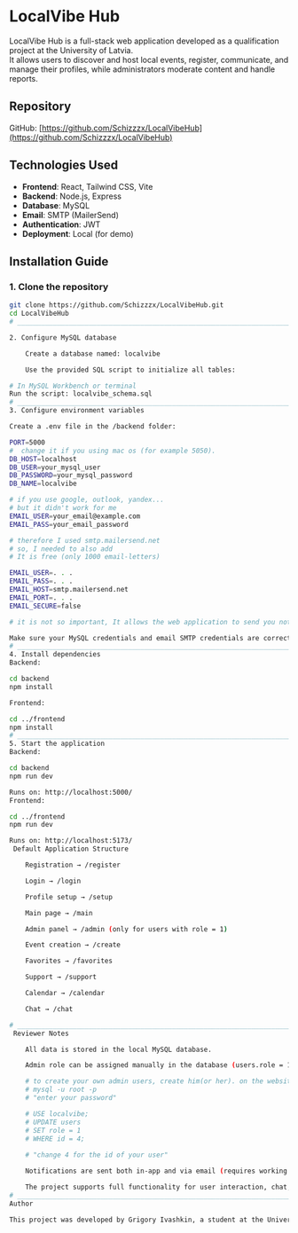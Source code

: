 # LocalVibe Hub

LocalVibe Hub is a full-stack web application developed as a qualification project at the University of Latvia.  
It allows users to discover and host local events, register, communicate, and manage their profiles, while administrators moderate content and handle reports.

##  Repository

GitHub: [https://github.com/Schizzzx/LocalVibeHub](https://github.com/Schizzzx/LocalVibeHub)

<!-- ________________________________________________________________________________________________________ -->

##  Technologies Used

- **Frontend**: React, Tailwind CSS, Vite
- **Backend**: Node.js, Express
- **Database**: MySQL
- **Email**: SMTP (MailerSend)
- **Authentication**: JWT
- **Deployment**: Local (for demo)

<!-- ________________________________________________________________________________________________________ -->

##  Installation Guide

### 1. Clone the repository

```bash
git clone https://github.com/Schizzzx/LocalVibeHub.git
cd LocalVibeHub
# ________________________________________________________________________________________________________

2. Configure MySQL database

    Create a database named: localvibe

    Use the provided SQL script to initialize all tables:

# In MySQL Workbench or terminal
Run the script: localvibe_schema.sql
# ________________________________________________________________________________________________________
3. Configure environment variables

Create a .env file in the /backend folder:

PORT=5000                           
#  change it if you using mac os (for example 5050). 
DB_HOST=localhost
DB_USER=your_mysql_user
DB_PASSWORD=your_mysql_password
DB_NAME=localvibe

# if you use google, outlook, yandex...
# but it didn't work for me
EMAIL_USER=your_email@example.com
EMAIL_PASS=your_email_password

# therefore I used smtp.mailersend.net
# so, I needed to also add
# It is free (only 1000 email-letters)

EMAIL_USER=. . .         
EMAIL_PASS=. . .                 
EMAIL_HOST=smtp.mailersend.net                                  
EMAIL_PORT=. . .                                                  
EMAIL_SECURE=false  

# it is not so important, It allows the web application to send you notifications via email

Make sure your MySQL credentials and email SMTP credentials are correct.
# ________________________________________________________________________________________________________
4. Install dependencies
Backend:

cd backend
npm install

Frontend:

cd ../frontend
npm install
# ________________________________________________________________________________________________________
5. Start the application
Backend:

cd backend
npm run dev

Runs on: http://localhost:5000/
Frontend:

cd ../frontend
npm run dev

Runs on: http://localhost:5173/
 Default Application Structure

    Registration → /register

    Login → /login

    Profile setup → /setup

    Main page → /main

    Admin panel → /admin (only for users with role = 1)

    Event creation → /create

    Favorites → /favorites

    Support → /support

    Calendar → /calendar

    Chat → /chat

# ________________________________________________________________________________________________________
 Reviewer Notes

    All data is stored in the local MySQL database.

    Admin role can be assigned manually in the database (users.role = 1)

    # to create your own admin users, create him(or her). on the website - it is the easiest way. get his ID (open your profile, in the search bar there will be numbers. copy them), then enter this into the mysql terminal 
    # mysql -u root -p
    # "enter your password"

    # USE localvibe;
    # UPDATE users
    # SET role = 1
    # WHERE id = 4;
    
    # "change 4 for the id of your user"

    Notifications are sent both in-app and via email (requires working SMTP credentials).

    The project supports full functionality for user interaction, chat, event management, moderation, and more.
# ________________________________________________________________________________________________________
Author

This project was developed by Grigory Ivashkin, a student at the University of Latvia as part of a qualification project.